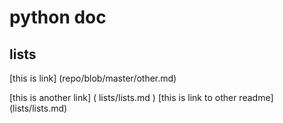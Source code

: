 # python doc

## lists

[this is link] (repo/blob/master/other.md)

[this is another link] ( lists/lists.md )
[this is link to other readme] (lists/lists.md)
